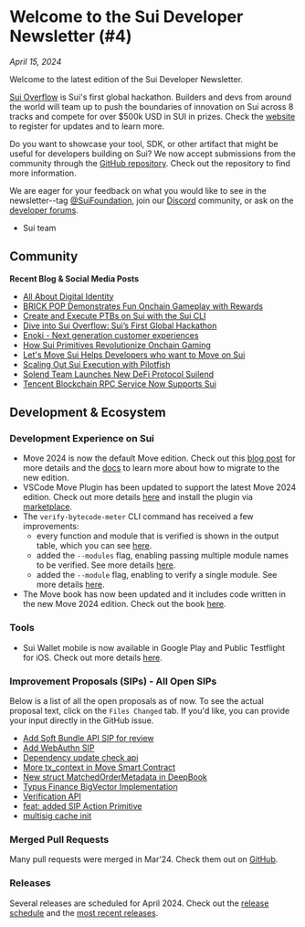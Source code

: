 # Welcome to the Sui Developer Newsletter (#4)

_April 15, 2024_

Welcome to the latest edition of the Sui Developer Newsletter.

[Sui Overflow](https://sui.io/overflow) is Sui's first global hackathon. Builders and devs from around the world will team up to push the boundaries of innovation on Sui across 8 tracks and compete for over $500k USD in SUI in prizes. Check the [website](https://sui.io/overflow) to register for updates and to learn more.

Do you want to showcase your tool, SDK, or other artifact that might be useful for developers building on Sui? We now accept submissions from the community through the [GitHub repository](https://github.com/MystenLabs/sui-dev-newsletter/). Check out the repository to find more information.

We are eager for your feedback on what you would like to see in the newsletter--tag [@SuiFoundation](https://twitter.com/@SuiFoundation), join our [Discord](https://discord.gg/sui) community, or ask on the [developer forums](https://forums.sui.io/).

- Sui team

## Community

**Recent Blog & Social Media Posts**

- [All About Digital Identity](https://blog.sui.io/digital-decentralized-identity-explained/)
- [BRICK POP Demonstrates Fun Onchain Gameplay with Rewards](https://blog.sui.io/onbuff-brickpop-onchain-game/)
- [Create and Execute PTBs on Sui with the Sui CLI](https://blog.sui.io/write-programmable-transaction-blocks-command-line-interface/)
- [Dive into Sui Overflow: Sui’s First Global Hackathon](https://blog.sui.io/diving-into-sui-overflow/)
- [Enoki - Next generation customer experiences](https://mystenlabs.com/blog/enoki-next-generation-customer-experiences/)
- [How Sui Primitives Revolutionize Onchain Gaming](https://blog.sui.io/sui-primitives-revolutionize-onchain-gaming/)
- [Let's Move Sui Helps Developers who want to Move on Sui](https://blog.sui.io/lets-move-sui-launches/)
- [Scaling Out Sui Execution with Pilotfish](https://blog.sui.io/pilotfish-execution-scalability-blockchain/)
- [Solend Team Launches New DeFi Protocol Suilend](https://blog.sui.io/solend-lending-protocol-suilend-launch/)
- [Tencent Blockchain RPC Service Now Supports Sui](https://blog.sui.io/tencent-cloud-blockchain-rpc/)

## Development & Ecosystem

### Development Experience on Sui

- Move 2024 is now the default Move edition. Check out this [blog post](https://blog.sui.io/move-2024-migration-guide/) for more details and the [docs](https://docs.sui.io/guides/developer/advanced/move-2024-migration) to learn more about how to migrate to the new edition.
- VSCode Move Plugin has been updated to support the latest Move 2024 edition. Check out more details [here](https://forums.sui.io/t/move-2024-ide-support/45449) and install the plugin via [marketplace](https://marketplace.visualstudio.com/items?itemName=mysten.move).
- The `verify-bytecode-meter` CLI command has received a few improvements:
  - every function and module that is verified is shown in the output table, which you can see [here](https://github.com/MystenLabs/sui/pull/16963).
  - added the `--modules` flag, enabling passing multiple module names to be verified. See more details [here](https://github.com/MystenLabs/sui/pull/16966).
  - added the `--module` flag, enabling to verify a single module. See more details [here](https://github.com/MystenLabs/sui/pull/16899).
- The Move book has now been updated and it includes code written in the new Move 2024 edition. Check out the book [here](https://move-book.com/index.html).

### Tools

- Sui Wallet mobile is now available in Google Play and Public Testflight for iOS. Check out more details [here](https://suiwallet.com/).

### Improvement Proposals (SIPs) - All Open SIPs

Below is a list of all the open proposals as of now. To see the actual proposal text, click on the `Files Changed` tab. If you'd like, you can provide your input directly in the GitHub issue.

- [Add Soft Bundle API SIP for review](https://github.com/sui-foundation/sips/pull/19)
- [Add WebAuthn SIP](https://github.com/sui-foundation/sips/pull/9)
- [Dependency update check api](https://github.com/sui-foundation/sips/pull/18)
- [More tx_context in Move Smart Contract](https://github.com/sui-foundation/sips/pull/16)
- [New struct MatchedOrderMetadata in DeepBook](https://github.com/sui-foundation/sips/pull/14)
- [Typus Finance BigVector Implementation](https://github.com/sui-foundation/sips/pull/13)
- [Verification API](https://github.com/sui-foundation/sips/pull/17)
- [feat: added SIP Action Primitive](https://github.com/sui-foundation/sips/pull/11)
- [multisig cache init](https://github.com/sui-foundation/sips/pull/10)

### Merged Pull Requests

Many pull requests were merged in Mar'24. Check them out on [GitHub](https://github.com/search?q=is%3Apr+-author%3Aapp%2Fsui-merge-bot+org%3Amystenlabs+repo%3Asui+is%3Amerged+merged%3A2024-03-01..2024-03-31&type=pullrequests).

### Releases

Several releases are scheduled for April 2024. Check out the [release schedule](https://sui.io/networkinfo) and the [most recent releases](https://github.com/MystenLabs/sui/releases).
